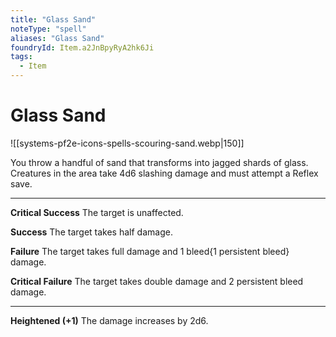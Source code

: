 ```yaml
---
title: "Glass Sand"
noteType: "spell"
aliases: "Glass Sand"
foundryId: Item.a2JnBpyRyA2hk6Ji
tags:
  - Item
---
```


# Glass Sand
![[systems-pf2e-icons-spells-scouring-sand.webp|150]]

You throw a handful of sand that transforms into jagged shards of glass. Creatures in the area take 4d6 slashing damage and must attempt a Reflex save.

* * *

**Critical Success** The target is unaffected.

**Success** The target takes half damage.

**Failure** The target takes full damage and 1 bleed{1 persistent bleed} damage.

**Critical Failure** The target takes double damage and 2 persistent bleed damage.

* * *

**Heightened (+1)** The damage increases by 2d6.
